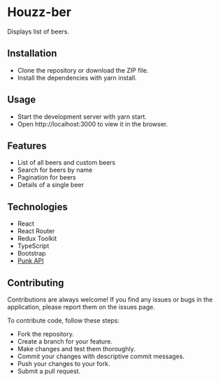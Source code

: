 # Houzz-ber

Displays list of beers.

## Installation

- Clone the repository or download the ZIP file.
- Install the dependencies with yarn install.

## Usage

- Start the development server with yarn start.
- Open http://localhost:3000 to view it in the browser.

## Features

- List of all beers and custom beers
- Search for beers by name
- Pagination for beers
- Details of a single beer

## Technologies

- React
- React Router
- Redux Toolkit
- TypeScript
- Bootstrap
- [Punk API](https://api.punkapi.com/v2/beers)

## Contributing

Contributions are always welcome! If you find any issues or bugs in the application, please report them on the issues page.

To contribute code, follow these steps:

- Fork the repository.
- Create a branch for your feature.
- Make changes and test them thoroughly.
- Commit your changes with descriptive commit messages.
- Push your changes to your fork.
- Submit a pull request.
